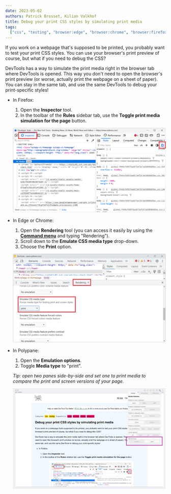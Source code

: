 ```yaml
---
date: 2023-05-02
authors: Patrick Brosset, Kilian Valkhof
title: Debug your print CSS styles by simulating print media
tags:
  ["css", "testing", "browser:edge", "browser:chrome", "browser:firefox", "browser:polypane"]
---
```


If you work on a webpage that's supposed to be printed, you probably want to test your print CSS styles. You can use your browser's print preview of course, but what if you need to debug the CSS?

DevTools has a way to simulate the print media right in the browser tab where DevTools is opened. This way you don't need to open the browser's print preview (or worse, actually print the webpage on a sheet of paper). You can stay in the same tab, and use the same DevTools to debug your print-specific styles!

* In Firefox:

    1. Open the **Inspector** tool.
    1. In the toolbar of the **Rules** sidebar tab, use the **Toggle print media simulation for the page** button.

    ![Firefox, with DevTools open, showing the Inspector tool, with the print media button](../../assets/img/debug-print-css-styles-firefox.png)

* In Edge or Chrome:

    1. Open the **Rendering** tool (you can access it easily by using the [**Command menu**](./execute-commands.md) and typing "Rendering").
    1. Scroll down to the **Emulate CSS media type** drop-down.
    1. Choose the **Print** option.

    ![Chrome, with DevTools open, showing the Rendering tool in the drawer, with the media emulation drop-down showing the Print option](../../assets/img/debug-print-css-styles-chrome.png)

* In Polypane:

    1. Open the **Emulation options**.
    2. Toggle **Media type** to "print".

    _Tip: open two panes side-by-side and set one to print media to compare the print and screen versions of your page._

    ![Polypane with the Emulation options open, showing the media type option set to "print"](../../assets/img/debug-print-css-styles-polypane.png) 
